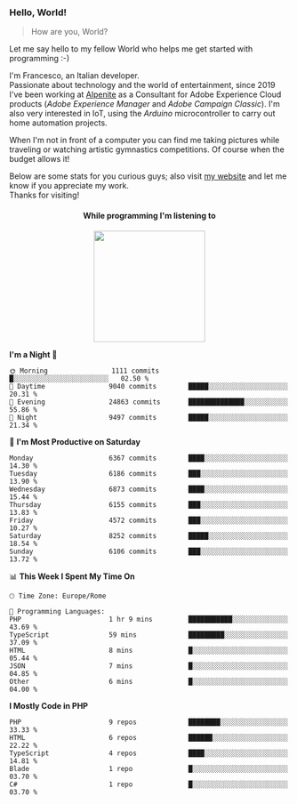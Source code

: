 ### Hello, World!

> How are you, World?

Let me say hello to my fellow World who helps me get started with programming :-)

I'm Francesco, an Italian developer.  
Passionate about technology and the world of entertainment, since 2019 I've been working at [Alpenite](https://www.alpenite.com) as a Consultant for Adobe Experience Cloud products (*Adobe Experience Manager* and *Adobe Campaign Classic*). I'm also very interested in IoT, using the *Arduino* microcontroller to carry out home automation projects.

When I'm not in front of a computer you can find me taking pictures while traveling or watching artistic gymnastics competitions. Of course when the budget allows it!

Below are some stats for you curious guys; also visit [my website](https://www.francescorega.eu) and let me know if you appreciate my work.  
Thanks for visiting!

<div align="center">
  <h4>While programming I'm listening to</h4>
  <a href="https://apps.francescorega.eu/now-playing/11147232609" target="_blank"><img src="https://apps.francescorega.eu/now-playing/11147232609" width="200"></a>
</div>

<!--START_SECTION:waka-->
**I'm a Night 🦉** 

```text
🌞 Morning                1111 commits        █░░░░░░░░░░░░░░░░░░░░░░░░   02.50 % 
🌆 Daytime                9040 commits        █████░░░░░░░░░░░░░░░░░░░░   20.31 % 
🌃 Evening                24863 commits       ██████████████░░░░░░░░░░░   55.86 % 
🌙 Night                  9497 commits        █████░░░░░░░░░░░░░░░░░░░░   21.34 % 
```
📅 **I'm Most Productive on Saturday** 

```text
Monday                   6367 commits        ████░░░░░░░░░░░░░░░░░░░░░   14.30 % 
Tuesday                  6186 commits        ███░░░░░░░░░░░░░░░░░░░░░░   13.90 % 
Wednesday                6873 commits        ████░░░░░░░░░░░░░░░░░░░░░   15.44 % 
Thursday                 6155 commits        ███░░░░░░░░░░░░░░░░░░░░░░   13.83 % 
Friday                   4572 commits        ███░░░░░░░░░░░░░░░░░░░░░░   10.27 % 
Saturday                 8252 commits        █████░░░░░░░░░░░░░░░░░░░░   18.54 % 
Sunday                   6106 commits        ███░░░░░░░░░░░░░░░░░░░░░░   13.72 % 
```


📊 **This Week I Spent My Time On** 

```text
🕑︎ Time Zone: Europe/Rome

💬 Programming Languages: 
PHP                      1 hr 9 mins         ███████████░░░░░░░░░░░░░░   43.69 % 
TypeScript               59 mins             █████████░░░░░░░░░░░░░░░░   37.09 % 
HTML                     8 mins              █░░░░░░░░░░░░░░░░░░░░░░░░   05.44 % 
JSON                     7 mins              █░░░░░░░░░░░░░░░░░░░░░░░░   04.85 % 
Other                    6 mins              █░░░░░░░░░░░░░░░░░░░░░░░░   04.00 % 
```

**I Mostly Code in PHP** 

```text
PHP                      9 repos             ████████░░░░░░░░░░░░░░░░░   33.33 % 
HTML                     6 repos             ██████░░░░░░░░░░░░░░░░░░░   22.22 % 
TypeScript               4 repos             ████░░░░░░░░░░░░░░░░░░░░░   14.81 % 
Blade                    1 repo              █░░░░░░░░░░░░░░░░░░░░░░░░   03.70 % 
C#                       1 repo              █░░░░░░░░░░░░░░░░░░░░░░░░   03.70 % 
```




<!--END_SECTION:waka-->
